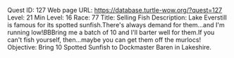 Quest ID: 127
Web page URL: https://database.turtle-wow.org/?quest=127
Level: 21
Min Level: 16
Race: 77
Title: Selling Fish
Description: Lake Everstill is famous for its spotted sunfish.There's always demand for them...and I'm running low!$B$BBring me a batch of 10 and I'll barter well for them.If you can't fish yourself, then...maybe you can get them off the murlocs!
Objective: Bring 10 Spotted Sunfish to Dockmaster Baren in Lakeshire.
